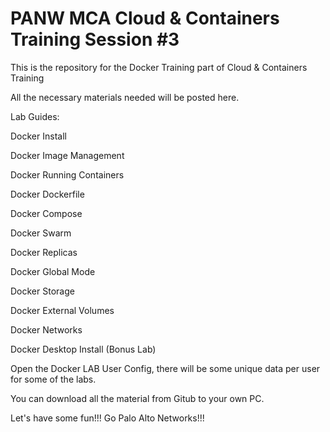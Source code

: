 # PANW MCA Cloud & Containers Training Session #3

This is the repository for the Docker Training part of Cloud & Containers Training

All the necessary materials needed will be posted here.

Lab Guides:

Docker Install

Docker Image Management

Docker Running Containers

Docker Dockerfile

Docker Compose

Docker Swarm

Docker Replicas

Docker Global Mode

Docker Storage

Docker External Volumes

Docker Networks

Docker Desktop Install (Bonus Lab)


Open the Docker LAB User Config, there will be some unique data per user for some of the labs.

You can download all the material from Gitub to your own PC.

Let's have some fun!!! Go Palo Alto Networks!!!

